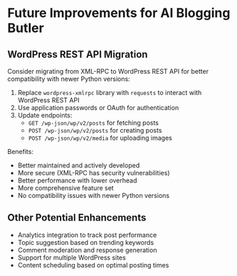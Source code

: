 # Future Improvements for AI Blogging Butler

## WordPress REST API Migration
Consider migrating from XML-RPC to WordPress REST API for better compatibility with newer Python versions:

1. Replace `wordpress-xmlrpc` library with `requests` to interact with WordPress REST API
2. Use application passwords or OAuth for authentication
3. Update endpoints:
   - `GET /wp-json/wp/v2/posts` for fetching posts
   - `POST /wp-json/wp/v2/posts` for creating posts
   - `POST /wp-json/wp/v2/media` for uploading images

Benefits:
- Better maintained and actively developed
- More secure (XML-RPC has security vulnerabilities)
- Better performance with lower overhead
- More comprehensive feature set
- No compatibility issues with newer Python versions

## Other Potential Enhancements
- Analytics integration to track post performance
- Topic suggestion based on trending keywords
- Comment moderation and response generation
- Support for multiple WordPress sites
- Content scheduling based on optimal posting times
